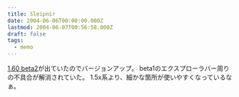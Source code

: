 ```yaml
---
title: Sleipnir
date: 2004-06-06T00:00:00.000Z
lastmod: 2004-06-07T00:56:58.000Z
draft: false
tags:
  - memo
---
```


[1.60 beta2](http://sleipnir.pos.to/software/sleipnir/)が出ていたのでバージョンアップ。 beta1のエクスプローラバー周りの不具合が解消されていた。 1.5x系より、細かな箇所が使いやすくなっているなぁ。
